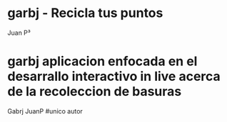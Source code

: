 # garbj - Recicla tus puntos
Juan P³
# garbj aplicacion enfocada en el desarrallo interactivo in live acerca de la recoleccion de basuras
Gabrj JuanP #unico autor
